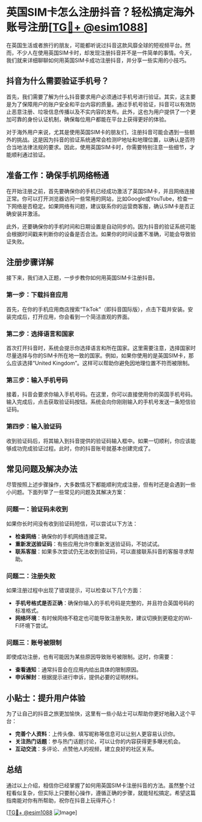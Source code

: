 # 英国SIM卡怎么注册抖音？轻松搞定海外账号注册[[TG💪+ @esim1088](https://t.me/s/esim1088)]

在英国生活或者旅行的朋友，可能都听说过抖音这款风靡全球的短视频平台。然而，不少人在使用英国SIM卡时，却发现注册抖音并不是一件简单的事情。今天，我们就来详细聊聊如何用英国SIM卡成功注册抖音，并分享一些实用的小技巧。

## 抖音为什么需要验证手机号？

首先，我们需要了解为什么抖音要求用户必须通过手机号进行验证。其实，这主要是为了保障用户的账户安全和平台内容的质量。通过手机号验证，抖音可以有效防止恶意注册、垃圾信息传播以及不实内容的发布。此外，这也为用户提供了一个更加可靠的身份认证机制，确保每位用户都能在平台上获得更好的体验。

对于海外用户来说，尤其是使用英国SIM卡的朋友们，注册抖音可能会遇到一些额外的挑战。这是因为抖音的验证系统通常会检测IP地址和地理位置，以确认是否符合当地法律法规的要求。因此，使用英国SIM卡时，你需要特别注意一些细节，才能顺利通过验证。

## 准备工作：确保手机网络畅通

在开始注册之前，首先要确保你的手机已经成功激活了英国SIM卡，并且网络连接正常。你可以打开浏览器访问一些常用的网站，比如Google或YouTube，检查一下网络是否稳定。如果网络有问题，建议联系你的运营商客服，确认SIM卡是否正确安装并激活。

此外，还要确保你的手机时间和日期设置是自动同步的。因为抖音的验证系统可能会根据时间戳来判断你的设备是否合法。如果你的时间设置不准确，可能会导致验证失败。

## 注册步骤详解

接下来，我们进入正题，一步步教你如何用英国SIM卡注册抖音。

### 第一步：下载抖音应用

首先，在你的手机应用商店搜索“TikTok”（即抖音国际版），点击下载并安装。安装完成后，打开应用，你会看到一个简洁直观的界面。

### 第二步：选择语言和国家

首次打开抖音时，系统会提示你选择语言和所在国家。这里需要注意，选择国家时尽量选择与你的SIM卡所在地一致的国家。例如，如果你使用的是英国SIM卡，那么应该选择“United Kingdom”。这样可以帮助你避免因地理位置不符而被限制。

### 第三步：输入手机号码

接着，抖音会要求你输入手机号码。在这里，你可以直接使用你的英国手机号码。输入完成后，点击获取验证码按钮。系统会向你刚刚输入的手机号发送一条短信验证码。

### 第四步：输入验证码

收到验证码后，将其输入到抖音提供的验证码输入框中。如果一切顺利，你应该能够成功完成验证过程。此时，你的抖音账号就基本创建完成了。

## 常见问题及解决办法

尽管按照上述步骤操作，大多数情况下都能顺利完成注册，但有时还是会遇到一些小问题。下面列举了一些常见的问题及其解决方案：

### 问题一：验证码未收到

如果你长时间没有收到验证码短信，可以尝试以下方法：

- **检查网络**：确保你的手机网络连接正常。
- **重新发送验证码**：有些应用允许你重新发送验证码，不妨试试。
- **联系客服**：如果多次尝试仍无法收到验证码，可以直接联系抖音的客服寻求帮助。

### 问题二：注册失败

如果注册过程中出现了错误提示，可以检查以下几个方面：

- **手机号格式是否正确**：确保你输入的手机号码是完整的，并且符合英国号码的标准格式。
- **网络环境**：有时候网络不稳定也可能导致注册失败，建议切换到更稳定的Wi-Fi环境下尝试。

### 问题三：账号被限制

即使成功注册，也有可能因为某些原因导致账号被限制。这时，你需要：

- **查看通知**：通常抖音会在应用内给出具体的限制原因。
- **申诉解封**：根据提示进行申诉，提供必要的证明材料。

## 小贴士：提升用户体验

为了让自己的抖音之旅更加愉快，这里有一些小贴士可以帮助你更好地融入这个平台：

- **完善个人资料**：上传头像、填写昵称等信息可以让别人更容易认识你。
- **关注热门话题**：参与热门话题讨论，可以让你的内容获得更多曝光机会。
- **互动交流**：多评论、点赞他人的视频，建立良好的社区关系。

## 总结

通过以上介绍，相信你已经掌握了如何用英国SIM卡注册抖音的方法。虽然整个过程看似复杂，但实际上只要耐心操作，遵循正确的步骤，就能轻松搞定。希望这篇指南能对你有所帮助，祝你在抖音上玩得开心！

[[TG💪+ @esim1088](https://t.me/s/esim1088) ![Image](https://i.postimg.cc/4NQfJmqS/Snipaste-2025-05-13-00-14-12.png)]